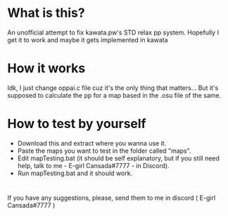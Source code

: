 # What is this?
An unofficial attempt to fix kawata.pw's STD relax pp system. Hopefully I get it to work and maybe it gets implemented in kawata

# How it works
Idk, I just change oppai.c file cuz it's the only thing that matters... But it's supposed to calculate the pp for a map based in the .osu file of the same.

# How to test by yourself
- Download this and extract where you wanna use it.
- Paste the maps you want to test in the folder called "maps".
- Edit mapTesting.bat (it should be self explanatory, but if you still need help, talk to me - E-girl Cansada#7777 - in Discord).
- Run mapTesting.bat and it should work.

# 

If you have any suggestions, please, send them to me in discord ( E-girl Cansada#7777 )
